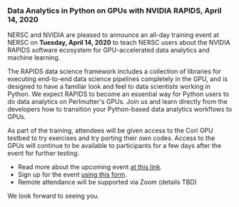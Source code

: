 ### Data Analytics in Python on GPUs with NVIDIA RAPIDS, April 14, 2020

NERSC and NVIDIA are pleased to announce an all-day training event at NERSC on
**Tuesday, April 14, 2020** to teach NERSC users about the NVIDIA RAPIDS 
software ecosystem for GPU-accelerated data analytics and machine learning.

The RAPIDS data science framework includes a collection of libraries for
executing end-to-end data science pipelines completely in the GPU, and is
designed to have a familiar look and feel to data scientists working in Python.
We expect RAPIDS to become an essential way for Python users to do data
analytics on Perlmutter's GPUs.  Join us and learn directly from the developers
how to transition your Python-based data analytics workflows to GPUs.

As part of the training, attendees will be given access to the Cori GPU testbed
to try exercises and try porting their own codes.  Access to the GPUs will
continue to be available to participants for a few days after the event for
further testing.

- Read more about the upcoming event [at this link](https://www.nersc.gov/users/training/events/rapids-hackathon/).
- Sign up for the event [using this form](https://forms.gle/dek7fJLrn3Y4UEnB8).
- Remote attendance will be supported via Zoom (details TBD) 

We look forward to seeing you.
